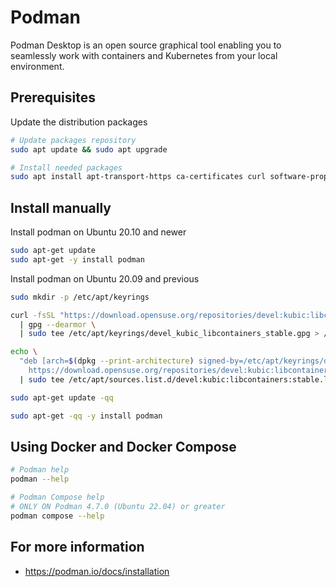 # Podman

Podman Desktop is an open source graphical tool enabling you to seamlessly work with containers and Kubernetes from your local environment.

## Prerequisites

Update the distribution packages

```bash
# Update packages repository
sudo apt update && sudo apt upgrade

# Install needed packages
sudo apt install apt-transport-https ca-certificates curl software-properties-common -y
```

## Install manually

Install podman on Ubuntu 20.10 and newer

```bash
sudo apt-get update
sudo apt-get -y install podman
```

Install podman on Ubuntu 20.09 and previous

```bash
sudo mkdir -p /etc/apt/keyrings

curl -fsSL "https://download.opensuse.org/repositories/devel:kubic:libcontainers:stable/xUbuntu_$(lsb_release -rs)/Release.key" \
  | gpg --dearmor \
  | sudo tee /etc/apt/keyrings/devel_kubic_libcontainers_stable.gpg > /dev/null

echo \
  "deb [arch=$(dpkg --print-architecture) signed-by=/etc/apt/keyrings/devel_kubic_libcontainers_stable.gpg]\
    https://download.opensuse.org/repositories/devel:kubic:libcontainers:stable/xUbuntu_$(lsb_release -rs)/ /" \
  | sudo tee /etc/apt/sources.list.d/devel:kubic:libcontainers:stable.list > /dev/null

sudo apt-get update -qq

sudo apt-get -qq -y install podman
```

## Using Docker and Docker Compose

```bash
# Podman help
podman --help

# Podman Compose help
# ONLY ON Podman 4.7.0 (Ubuntu 22.04) or greater
podman compose --help
```

## For more information

* <https://podman.io/docs/installation>
